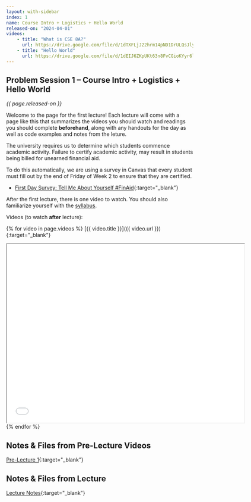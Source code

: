 ```yaml
---
layout: with-sidebar
index: 1
name: Course Intro + Logistics + Hello World
released-on: "2024-04-01"
videos:
    - title: "What is CSE 8A?"
      url: https://drive.google.com/file/d/1dTXFLjJ22hrm14pND1DrULQsJlyM10WY/view?usp=drive_link
    - title: "Hello World"
      url: https://drive.google.com/file/d/1dEIJ6ZKpUKt63n8FvCGioKYyr6lI8TrK/view?usp=drive_link
---
```


## Problem Session 1 – Course Intro + Logistics + Hello World

_{{ page.released-on }}_

Welcome to the page for the first lecture! Each lecture will
come with a page like this that summarizes the videos you should watch and
readings you should complete **beforehand**, along with any handouts for the day
as well as code examples and notes from the leture.

The university requires us to determine which students commence academic activity. Failure to certify academic activity, may result in students being billed for unearned financial aid.

To do this automatically, we are using a survey in Canvas that every student must fill out by the end of Friday of Week 2 to ensure that they are certified.
- [First Day Survey: Tell Me About Yourself #FinAid](https://canvas.ucsd.edu/courses/54799/quizzes/170078){:target="_blank"}

After the first lecture, there is one video to watch. You should also familiarize
yourself with the [syllabus](../syllabus.html).

Videos (to watch **after** lecture):

{% for video in page.videos %}
[{{ video.title }}]({{ video.url }}){:target="_blank"}

<iframe src="{{ video.url }}/preview" width="640" height="480" allow="autoplay"></iframe>
{% endfor %}

## Notes & Files from Pre-Lecture Videos

[Pre-Lecture 1](https://github.com/ucsd-cse8a-sp24/ucsd-cse8a-sp24.github.io/tree/main/_pre-lectures/lecture-01){:target="_blank"}

## Notes & Files from Lecture 

[Lecture Notes](https://drive.google.com/drive/folders/121Wc9zxLJsLy3bH9RmB5UstuCu2X37zc?usp=sharing){:target="_blank"}

